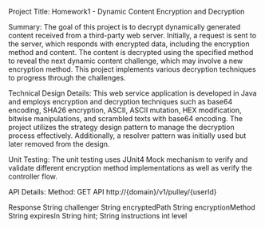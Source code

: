Project Title: Homework1 - Dynamic Content Encryption and Decryption

Summary:
The goal of this project is to decrypt dynamically generated content received from a third-party web server. Initially, a request is sent to the server, which responds with encrypted data, including the encryption method and content. The content is decrypted using the specified method to reveal the next dynamic content challenge, which may involve a new encryption method. This project implements various decryption techniques to progress through the challenges.

Technical Design Details:
This web service application is developed in Java and employs encryption and decryption techniques such as base64 encoding, SHA26 encryption, ASCII, ASCII mutation, HEX modification, bitwise manipulations, and scrambled texts with base64 encoding. The project utilizes the strategy design pattern to manage the decryption process effectively. Additionally, a resolver pattern was initially used but later removed from the design.

Unit Testing:
The unit testing uses JUnit4 Mock mechanism to verify and validate different encryption method implementations as well as verify the controller flow.

API Details:
Method: GET
API http://{domain}/v1/pulley/{userId}

Response
    String challenger
    String encryptedPath
    String encryptionMethod
    String expiresIn
    String hint;
    String instructions
    int level


